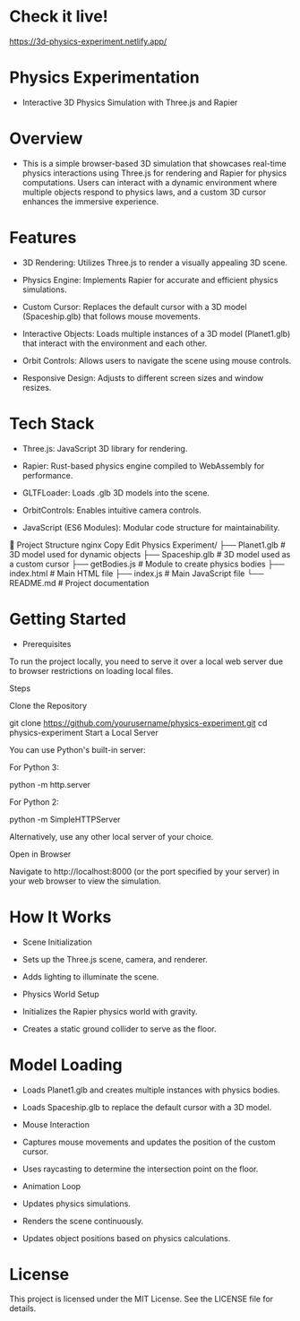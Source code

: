 # Check it live!

https://3d-physics-experiment.netlify.app/

# Physics Experimentation

- Interactive 3D Physics Simulation with Three.js and Rapier

# Overview

- This is a simple browser-based 3D simulation that showcases real-time physics interactions using Three.js for rendering and Rapier for physics computations. Users can interact with a dynamic environment where multiple objects respond to physics laws, and a custom 3D cursor enhances the immersive experience.

# Features

- 3D Rendering: Utilizes Three.js to render a visually appealing 3D scene.

- Physics Engine: Implements Rapier for accurate and efficient physics simulations.

- Custom Cursor: Replaces the default cursor with a 3D model (Spaceship.glb) that follows mouse movements.

- Interactive Objects: Loads multiple instances of a 3D model (Planet1.glb) that interact with the environment and each other.

- Orbit Controls: Allows users to navigate the scene using mouse controls.

- Responsive Design: Adjusts to different screen sizes and window resizes.

# Tech Stack

- Three.js: JavaScript 3D library for rendering.

- Rapier: Rust-based physics engine compiled to WebAssembly for performance.

- GLTFLoader: Loads .glb 3D models into the scene.

- OrbitControls: Enables intuitive camera controls.

- JavaScript (ES6 Modules): Modular code structure for maintainability.

📁 Project Structure
nginx
Copy
Edit
Physics Experiment/
├── Planet1.glb         # 3D model used for dynamic objects
├── Spaceship.glb       # 3D model used as a custom cursor
├── getBodies.js        # Module to create physics bodies
├── index.html          # Main HTML file
├── index.js            # Main JavaScript file
└── README.md           # Project documentation

# Getting Started

- Prerequisites

To run the project locally, you need to serve it over a local web server due to browser restrictions on loading local files.

Steps

Clone the Repository

git clone https://github.com/yourusername/physics-experiment.git
cd physics-experiment
Start a Local Server

You can use Python's built-in server:

For Python 3:

python -m http.server

For Python 2:

python -m SimpleHTTPServer

Alternatively, use any other local server of your choice.

Open in Browser

Navigate to http://localhost:8000 (or the port specified by your server) in your web browser to view the simulation.

# How It Works

- Scene Initialization

- Sets up the Three.js scene, camera, and renderer.

- Adds lighting to illuminate the scene.

- Physics World Setup

- Initializes the Rapier physics world with gravity.

- Creates a static ground collider to serve as the floor.

# Model Loading

- Loads Planet1.glb and creates multiple instances with physics bodies.

- Loads Spaceship.glb to replace the default cursor with a 3D model.

- Mouse Interaction

- Captures mouse movements and updates the position of the custom cursor.

- Uses raycasting to determine the intersection point on the floor.

- Animation Loop

- Updates physics simulations.

- Renders the scene continuously.

- Updates object positions based on physics calculations.


# License

This project is licensed under the MIT License. See the LICENSE file for details.






